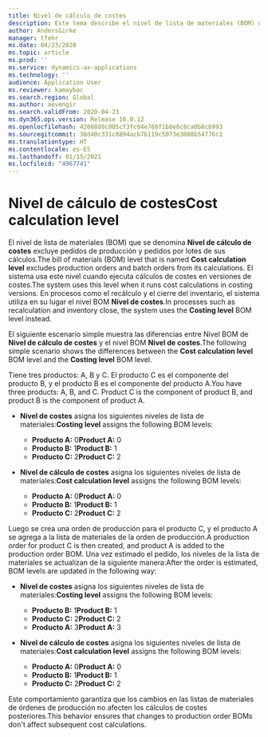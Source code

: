 ```yaml
---
title: Nivel de cálculo de costes
description: Este tema describe el nivel de lista de materiales (BOM) que se denomina Nivel de cálculo de costes. Este nivel BOM excluye los pedidos de producción y lote de sus cálculos.
author: AndersGirke
manager: tfehr
ms.date: 04/23/2020
ms.topic: article
ms.prod: ''
ms.service: dynamics-ax-applications
ms.technology: ''
audience: Application User
ms.reviewer: kamaybac
ms.search.region: Global
ms.author: aevengir
ms.search.validFrom: 2020-04-23
ms.dyn365.ops.version: Release 10.0.12
ms.openlocfilehash: 42088d8c005cf3fc04e768f1b8e8c8ca0b8c6993
ms.sourcegitcommit: 38d40c331c8894acb7b119c5073e3088b54776c1
ms.translationtype: HT
ms.contentlocale: es-ES
ms.lasthandoff: 01/15/2021
ms.locfileid: "4967741"
---
```

# <a name="cost-calculation-level"></a><span data-ttu-id="4567c-104">Nivel de cálculo de costes</span><span class="sxs-lookup"><span data-stu-id="4567c-104">Cost calculation level</span></span>

<span data-ttu-id="4567c-105">El nivel de lista de materiales (BOM) que se denomina **Nivel de cálculo de costes** excluye pedidos de producción y pedidos por lotes de sus cálculos.</span><span class="sxs-lookup"><span data-stu-id="4567c-105">The bill of materials (BOM) level that is named **Cost calculation level** excludes production orders and batch orders from its calculations.</span></span> <span data-ttu-id="4567c-106">El sistema usa este nivel cuando ejecuta cálculos de costes en versiones de costes.</span><span class="sxs-lookup"><span data-stu-id="4567c-106">The system uses this level when it runs cost calculations in costing versions.</span></span> <span data-ttu-id="4567c-107">En procesos como el recálculo y el cierre del inventario, el sistema utiliza en su lugar el nivel BOM **Nivel de costes**.</span><span class="sxs-lookup"><span data-stu-id="4567c-107">In processes such as recalculation and inventory close, the system uses the **Costing level** BOM level instead.</span></span>

<span data-ttu-id="4567c-108">El siguiente escenario simple muestra las diferencias entre Nivel BOM de **Nivel de cálculo de costes** y el nivel BOM **Nivel de costes**.</span><span class="sxs-lookup"><span data-stu-id="4567c-108">The following simple scenario shows the differences between the **Cost calculation level** BOM level and the **Costing level** BOM level.</span></span>

<span data-ttu-id="4567c-109">Tiene tres productos: A, B y C. El producto C es el componente del producto B, y el producto B es el componente del producto A.</span><span class="sxs-lookup"><span data-stu-id="4567c-109">You have three products: A, B, and C. Product C is the component of product B, and product B is the component of product A.</span></span>

- <span data-ttu-id="4567c-110">**Nivel de costes** asigna los siguientes niveles de lista de materiales:</span><span class="sxs-lookup"><span data-stu-id="4567c-110">**Costing level** assigns the following BOM levels:</span></span>

    - <span data-ttu-id="4567c-111">**Producto A:** 0</span><span class="sxs-lookup"><span data-stu-id="4567c-111">**Product A:** 0</span></span>
    - <span data-ttu-id="4567c-112">**Producto B:** 1</span><span class="sxs-lookup"><span data-stu-id="4567c-112">**Product B:** 1</span></span>
    - <span data-ttu-id="4567c-113">**Producto C:** 2</span><span class="sxs-lookup"><span data-stu-id="4567c-113">**Product C:** 2</span></span>

- <span data-ttu-id="4567c-114">**Nivel de cálculo de costes** asigna los siguientes niveles de lista de materiales:</span><span class="sxs-lookup"><span data-stu-id="4567c-114">**Cost calculation level** assigns the following BOM levels:</span></span>

    - <span data-ttu-id="4567c-115">**Producto A:** 0</span><span class="sxs-lookup"><span data-stu-id="4567c-115">**Product A:** 0</span></span>
    - <span data-ttu-id="4567c-116">**Producto B:** 1</span><span class="sxs-lookup"><span data-stu-id="4567c-116">**Product B:** 1</span></span>
    - <span data-ttu-id="4567c-117">**Producto C:** 2</span><span class="sxs-lookup"><span data-stu-id="4567c-117">**Product C:** 2</span></span>

<span data-ttu-id="4567c-118">Luego se crea una orden de producción para el producto C, y el producto A se agrega a la lista de materiales de la orden de producción.</span><span class="sxs-lookup"><span data-stu-id="4567c-118">A production order for product C is then created, and product A is added to the production order BOM.</span></span> <span data-ttu-id="4567c-119">Una vez estimado el pedido, los niveles de la lista de materiales se actualizan de la siguiente manera:</span><span class="sxs-lookup"><span data-stu-id="4567c-119">After the order is estimated, BOM levels are updated in the following way:</span></span>

- <span data-ttu-id="4567c-120">**Nivel de costes** asigna los siguientes niveles de lista de materiales:</span><span class="sxs-lookup"><span data-stu-id="4567c-120">**Costing level** assigns the following BOM levels:</span></span>

    - <span data-ttu-id="4567c-121">**Producto B:** 1</span><span class="sxs-lookup"><span data-stu-id="4567c-121">**Product B:** 1</span></span>
    - <span data-ttu-id="4567c-122">**Producto C:** 2</span><span class="sxs-lookup"><span data-stu-id="4567c-122">**Product C:** 2</span></span>
    - <span data-ttu-id="4567c-123">**Producto A:** 3</span><span class="sxs-lookup"><span data-stu-id="4567c-123">**Product A:** 3</span></span>

- <span data-ttu-id="4567c-124">**Nivel de cálculo de costes** asigna los siguientes niveles de lista de materiales:</span><span class="sxs-lookup"><span data-stu-id="4567c-124">**Cost calculation level** assigns the following BOM levels:</span></span>

    - <span data-ttu-id="4567c-125">**Producto A:** 0</span><span class="sxs-lookup"><span data-stu-id="4567c-125">**Product A:** 0</span></span>
    - <span data-ttu-id="4567c-126">**Producto B:** 1</span><span class="sxs-lookup"><span data-stu-id="4567c-126">**Product B:** 1</span></span>
    - <span data-ttu-id="4567c-127">**Producto C:** 2</span><span class="sxs-lookup"><span data-stu-id="4567c-127">**Product C:** 2</span></span>

<span data-ttu-id="4567c-128">Este comportamiento garantiza que los cambios en las listas de materiales de órdenes de producción no afecten los cálculos de costes posteriores.</span><span class="sxs-lookup"><span data-stu-id="4567c-128">This behavior ensures that changes to production order BOMs don't affect subsequent cost calculations.</span></span>
